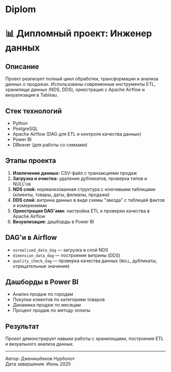 # Diplom
# 📊 Дипломный проект: Инженер данных

## Описание
Проект реализует полный цикл обработки, трансформации и анализа данных о продажах. Использованы современные инструменты ETL, хранилище данных (NDS, DDS), оркестрация с Apache Airflow и визуализация в Tableau.

## Стек технологий
- Python 
- PostgreSQL
- Apache Airflow (DAG для ETL и контроля качества данных)
- Power BI
- DBeaver (для работы со схемами)

## Этапы проекта
1. **Извлечение данных:** CSV-файл с транзакциями продаж
2. **Загрузка и очистка:** удаление дубликатов, проверка типов и NULL'ов
3. **NDS слой:** нормализованная структура с ключевыми таблицами (клиенты, товары, даты, филиалы, продажи)
4. **DDS слой:** витрина данных в виде схемы "звезда" с таблицей фактов и измерениями
5. **Оркестрация DAG'ами:** настройка ETL и проверки качества в Apache Airflow
6. **Визуализация:** дашборды в Power BI

## DAG'и в Airflow
- `normalized_data_dag` — загрузка в слой NDS
- `dimension_data_dag` — построение витрины (DDS)
- `quality_check_dag` — проверка качества данных (`NULL`, дубликаты, отрицательные значения)


## Дашборды в Power BI
- Анализ продаж по городам
- Покупки клиентов по категориям товаров
- Динамика продаж по месяцам
- Процент продаж по методу оплаты 

## Результат
Проект демонстрирует навыки работы с хранилищами, построения ETL и визуального анализа данных.

---

Автор: Дженишбеков Нурболот  
Дата завершения: Июнь 2025  



